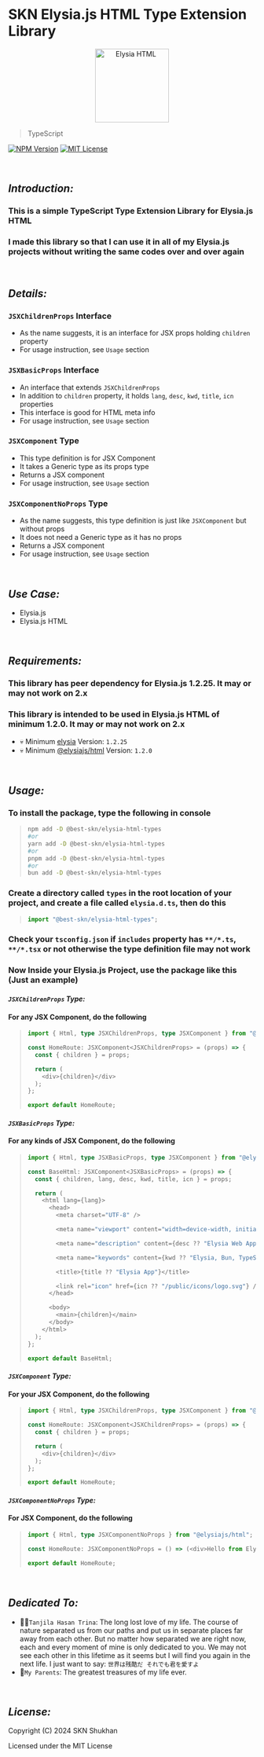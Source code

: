 # SKN Elysia.js HTML Type Extension Library

<p align="center">
  <a href="https://elysiajs.com" target="_blank">
  <img width="150px" src="https://firebasestorage.googleapis.com/v0/b/skn-ultimate-project-la437.appspot.com/o/GitHub%20Library%2F16-TypeScript-SEHT.svg?alt=media&token=7fc0bcd6-ed51-4a12-beb9-30009c20eedb" alt="Elysia HTML" />
  </a>
</p>

> TypeScript

[![NPM Version](https://img.shields.io/npm/v/%40best-skn%2Felysia-html-types)](https://www.npmjs.com/package/@best-skn/elysia-html-types) [![MIT License](https://img.shields.io/badge/License-MIT-yellow.svg)](https://opensource.org/license/mit)

&nbsp;

## **_Introduction:_**

### This is a simple TypeScript Type Extension Library for Elysia.js HTML

### I made this library so that I can use it in all of my Elysia.js projects without writing the same codes over and over again

&nbsp;

## **_Details:_**

### **`JSXChildrenProps` Interface**

- As the name suggests, it is an interface for JSX props holding `children` property
- For usage instruction, see `Usage` section

### **`JSXBasicProps` Interface**

- An interface that extends `JSXChildrenProps`
- In addition to `children` property, it holds `lang`, `desc`, `kwd`, `title`, `icn` properties
- This interface is good for HTML meta info
- For usage instruction, see `Usage` section

### **`JSXComponent` Type**

- This type definition is for JSX Component
- It takes a Generic type as its props type
- Returns a JSX component
- For usage instruction, see `Usage` section

### **`JSXComponentNoProps` Type**

- As the name suggests, this type definition is just like `JSXComponent` but without props
- It does not need a Generic type as it has no props
- Returns a JSX component
- For usage instruction, see `Usage` section

&nbsp;

## **_Use Case:_**

- Elysia.js
- Elysia.js HTML

&nbsp;

## **_Requirements:_**

### This library has peer dependency for Elysia.js 1.2.25. It may or may not work on 2.x

### This library is intended to be used in Elysia.js HTML of minimum 1.2.0. It may or may not work on 2.x

- 💀 Minimum [elysia](https://www.npmjs.com/package/elysia) Version: `1.2.25`
- 💀 Minimum [@elysiajs/html](https://www.npmjs.com/package/@elysiajs/html) Version: `1.2.0`

&nbsp;

## **_Usage:_**

### To install the package, type the following in console

> ```zsh
> npm add -D @best-skn/elysia-html-types
> #or
> yarn add -D @best-skn/elysia-html-types
> #or
> pnpm add -D @best-skn/elysia-html-types
> #or
> bun add -D @best-skn/elysia-html-types
> ```

### Create a directory called `types` in the root location of your project, and create a file called `elysia.d.ts`, then do this

> ```typescript
> import "@best-skn/elysia-html-types";
> ```

### Check your `tsconfig.json` if `includes` property has `**/*.ts`, `**/*.tsx` or not otherwise the type definition file may not work

### Now Inside your Elysia.js Project, use the package like this (Just an example)

#### **_`JSXChildrenProps` Type:_**

#### For any JSX Component, do the following

> ```typescript jsx
> import { Html, type JSXChildrenProps, type JSXComponent } from "@elysiajs/html";
>
> const HomeRoute: JSXComponent<JSXChildrenProps> = (props) => {
>   const { children } = props;
>
>   return (
>     <div>{children}</div>
>   );
> };
>
> export default HomeRoute;
> ```

#### **_`JSXBasicProps` Type:_**

#### For any kinds of JSX Component, do the following

> ```typescript jsx
> import { Html, type JSXBasicProps, type JSXComponent } from "@elysiajs/html";
>
> const BaseHtml: JSXComponent<JSXBasicProps> = (props) => {
>   const { children, lang, desc, kwd, title, icn } = props;
>
>   return (
>     <html lang={lang}>
>       <head>
>         <meta charset="UTF-8" />
>
>         <meta name="viewport" content="width=device-width, initial-scale=1.0" />
>
>         <meta name="description" content={desc ?? "Elysia Web Application"} />
>
>         <meta name="keywords" content={kwd ?? "Elysia, Bun, TypeScript"} />
>
>         <title>{title ?? "Elysia App"}</title>
>
>         <link rel="icon" href={icn ?? "/public/icons/logo.svg"} />
>       </head>
>
>       <body>
>         <main>{children}</main>
>       </body>
>     </html>
>   );
> };
>
> export default BaseHtml;
> ```

#### **_`JSXComponent` Type:_**

#### For your JSX Component, do the following

> ```typescript jsx
> import { Html, type JSXChildrenProps, type JSXComponent } from "@elysiajs/html";
>
> const HomeRoute: JSXComponent<JSXChildrenProps> = (props) => {
>   const { children } = props;
>
>   return (
>     <div>{children}</div>
>   );
> };
>
> export default HomeRoute;
> ```

#### **_`JSXComponentNoProps` Type:_**

#### For JSX Component, do the following

> ```typescript jsx
> import { Html, type JSXComponentNoProps } from "@elysiajs/html";
>
> const HomeRoute: JSXComponentNoProps = () => (<div>Hello from Elysia!</div>);
>
> export default HomeRoute;
> ```

&nbsp;

## **_Dedicated To:_**

- 👩‍⚕️`Tanjila Hasan Trina`: The long lost love of my life. The course of nature separated us from our paths and put us in separate places far away from each other. But no matter how separated we are right now, each and every moment of mine is only dedicated to you. We may not see each other in this lifetime as it seems but I will find you again in the next life. I just want to say: `世界は残酷だ それでも君を愛すよ`
- 💯`My Parents`: The greatest treasures of my life ever.

&nbsp;

## **_License:_**

Copyright (C) 2024 SKN Shukhan

Licensed under the MIT License
